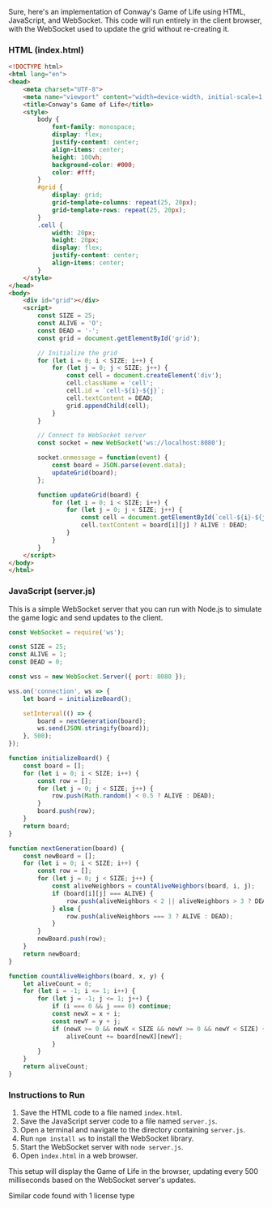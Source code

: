Sure, here's an implementation of Conway's Game of Life using HTML, JavaScript, and WebSocket. This code will run entirely in the client browser, with the WebSocket used to update the grid without re-creating it.

### HTML (index.html)
```html
<!DOCTYPE html>
<html lang="en">
<head>
    <meta charset="UTF-8">
    <meta name="viewport" content="width=device-width, initial-scale=1.0">
    <title>Conway's Game of Life</title>
    <style>
        body {
            font-family: monospace;
            display: flex;
            justify-content: center;
            align-items: center;
            height: 100vh;
            background-color: #000;
            color: #fff;
        }
        #grid {
            display: grid;
            grid-template-columns: repeat(25, 20px);
            grid-template-rows: repeat(25, 20px);
        }
        .cell {
            width: 20px;
            height: 20px;
            display: flex;
            justify-content: center;
            align-items: center;
        }
    </style>
</head>
<body>
    <div id="grid"></div>
    <script>
        const SIZE = 25;
        const ALIVE = 'O';
        const DEAD = '-';
        const grid = document.getElementById('grid');

        // Initialize the grid
        for (let i = 0; i < SIZE; i++) {
            for (let j = 0; j < SIZE; j++) {
                const cell = document.createElement('div');
                cell.className = 'cell';
                cell.id = `cell-${i}-${j}`;
                cell.textContent = DEAD;
                grid.appendChild(cell);
            }
        }

        // Connect to WebSocket server
        const socket = new WebSocket('ws://localhost:8080');

        socket.onmessage = function(event) {
            const board = JSON.parse(event.data);
            updateGrid(board);
        };

        function updateGrid(board) {
            for (let i = 0; i < SIZE; i++) {
                for (let j = 0; j < SIZE; j++) {
                    const cell = document.getElementById(`cell-${i}-${j}`);
                    cell.textContent = board[i][j] ? ALIVE : DEAD;
                }
            }
        }
    </script>
</body>
</html>
```

### JavaScript (server.js)
This is a simple WebSocket server that you can run with Node.js to simulate the game logic and send updates to the client.

```javascript
const WebSocket = require('ws');

const SIZE = 25;
const ALIVE = 1;
const DEAD = 0;

const wss = new WebSocket.Server({ port: 8080 });

wss.on('connection', ws => {
    let board = initializeBoard();

    setInterval(() => {
        board = nextGeneration(board);
        ws.send(JSON.stringify(board));
    }, 500);
});

function initializeBoard() {
    const board = [];
    for (let i = 0; i < SIZE; i++) {
        const row = [];
        for (let j = 0; j < SIZE; j++) {
            row.push(Math.random() < 0.5 ? ALIVE : DEAD);
        }
        board.push(row);
    }
    return board;
}

function nextGeneration(board) {
    const newBoard = [];
    for (let i = 0; i < SIZE; i++) {
        const row = [];
        for (let j = 0; j < SIZE; j++) {
            const aliveNeighbors = countAliveNeighbors(board, i, j);
            if (board[i][j] === ALIVE) {
                row.push(aliveNeighbors < 2 || aliveNeighbors > 3 ? DEAD : ALIVE);
            } else {
                row.push(aliveNeighbors === 3 ? ALIVE : DEAD);
            }
        }
        newBoard.push(row);
    }
    return newBoard;
}

function countAliveNeighbors(board, x, y) {
    let aliveCount = 0;
    for (let i = -1; i <= 1; i++) {
        for (let j = -1; j <= 1; j++) {
            if (i === 0 && j === 0) continue;
            const newX = x + i;
            const newY = y + j;
            if (newX >= 0 && newX < SIZE && newY >= 0 && newY < SIZE) {
                aliveCount += board[newX][newY];
            }
        }
    }
    return aliveCount;
}
```

### Instructions to Run

1. Save the HTML code to a file named `index.html`.
2. Save the JavaScript server code to a file named `server.js`.
3. Open a terminal and navigate to the directory containing `server.js`.
4. Run `npm install ws` to install the WebSocket library.
5. Start the WebSocket server with `node server.js`.
6. Open `index.html` in a web browser.

This setup will display the Game of Life in the browser, updating every 500 milliseconds based on the WebSocket server's updates.

Similar code found with 1 license type